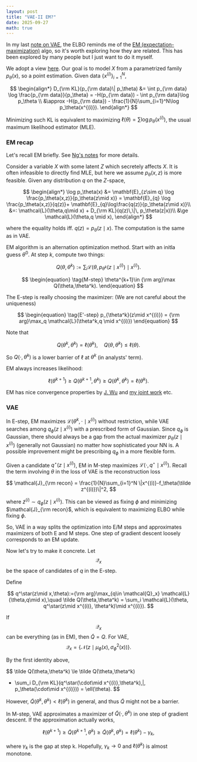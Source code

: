 ```yaml
---
layout: post
title: "VAE-II EM?"
date: 2025-09-27
math: true
---
```


In my last [note on VAE](https://ziluma.github.io/2025/09/25/VAE1.html), the ELBO reminds me of the [EM (expectation-maximization)](https://en.wikipedia.org/wiki/Expectation%E2%80%93maximization_algorithm) algo, so it's worth exploring how they are related. This has been explored by many people but I just want to do it myself.


<!-- We use Jensen a lot, which says for any convex $\phi$,
$$
    \phi(\mathbf{E}X)\le \mathbf{E}[\phi(X)].
$$
If $\phi$ is strictly convex, the equality holds iff. $X=\mathbf{E}X$ a.s.
The proof is essentially the base case: $ \phi(\frac{a+b}{2})\le \frac{1}{2}(\phi(a)+\phi(b)). $ -->


We adopt a view [here](https://deepgenerativemodels.github.io/notes/vae/).
Our goal is to model $X$ from a parametrized family $p_\theta(x),$ so a point estimation. Given data 
$\lbrace x^{(i)} \rbrace_{i=1}^N,$

$$
\begin{align*}
D_{\rm KL}(p_{\rm data}\| p_\theta)
&= \int p_{\rm data} \log \frac{p_{\rm data}}{p_\theta}
= -H(p_{\rm data}) - \int p_{\rm data}\log p_\theta \\
&\approx  -H(p_{\rm data}) - \frac{1}{N}\sum_{i=1}^N\log p_\theta(x^{(i)}).
\end{align*}
$$

Minimizing such KL is equivalent to maximizing $\ell(\theta)=\sum \log p_\theta(x^{(i)})$, the usual maximum likelihood estimator (MLE).

### EM recap

Let's recall EM briefly. See [Ng's notes](https://cs229.stanford.edu/notes2020spring/cs229-notes8.pdf) for more details.

Consider a variable $X$ with some latent $Z$ which secretely affects $X$. It is often infeasible to directly find MLE, but here we assume $p_\theta(x,z)$ is more feasible. Given any distribution $q$ on the $Z$-space,

$$
\begin{align*}
\log p_\theta(x) 
&= \mathbf{E}_{z\sim q} \log \frac{p_\theta(x,z)}{p_\theta(z\mid x)}
= \mathbf{E}_{q} \log \frac{p_\theta(x,z)}{q(z)}+
\mathbf{E}_{q}\log\frac{q(z)}{p_\theta(z\mid x)}\\ 
&=: \mathcal{L}(\theta,q\mid x) + D_{\rm KL}(q(z)\,\|\, p_\theta(z|x))\\ 
&\ge \mathcal{L}(\theta,q \mid x),
\end{align*}
$$

where the equality holds iff. $q(z)=p_\theta(z\mid x).$ 
The computation is the same as in VAE.

EM algorithm is an alternation optimization method. Start with an initla guess $\theta^0$.
At step $k$, 
compute two things: 

$$
\begin{equation}
\tag{E-step}
    Q(\theta,\theta^k) := \sum_{i} \mathcal{L}(\theta,p_{\theta^k}(z\mid x^{(i)})\mid x^{(i)}).
\end{equation}
$$

$$
\begin{equation}
\tag{M-step}
    \theta^{k+1}\in {\rm arg}\max Q(\theta,\theta^k).
\end{equation}
$$

The E-step is really choosing the maximizer: (We are not careful about the uniqueness)

$$
\begin{equation}
\tag{E'-step}
    p_{\theta^k}(z\mid x^{(i)})
    = {\rm arg}\max_q \mathcal{L}(\theta^k,q \mid x^{(i)})
\end{equation}
$$

Note that

$$
Q(\theta^k,\theta^k)=\ell(\theta^k),\quad 
Q(\theta,\theta^k)\le \ell(\theta).
$$ 

So $Q(\cdot,\theta^k)$ is a lower barrier of $\ell$ at $\theta^k$ (in analysts' term). 

EM always increases likelihood:

$$
    \ell(\theta^{k+1})\ge Q(\theta^{k+1},\theta^{k})
    \ge Q(\theta^k,\theta^k) = \ell(\theta^k). 
$$

EM has nice convergence properties by [J. Wu](https://projecteuclid.org/journals/annals-of-statistics/volume-11/issue-1/On-the-Convergence-Properties-of-the-EM-Algorithm/10.1214/aos/1176346060.full) and [my joint work](https://www.sciencedirect.com/science/article/abs/pii/S0020025518304535) etc.

### VAE

In E-step, EM maximizes $\mathcal{L}(\theta^k,\cdot\mid x^{(i)})$ without restriction, while VAE searches among $q_\phi(z\mid x^{(i)})$ with a prescribed form of Gaussian. Since $q_\phi$ is Gaussian, there should always be a gap from the actual maximizer $p_\theta(z\mid x^{(i)})$ (generally not Gaussian) no matter how sophisticated your NN is. 
A possible improvement might be prescribing $q_\phi$ in a more flexible form.

Given a candidate $q^\star(z\mid x^{(i)})$, EM in M-step maximizes $\mathcal{L}(\cdot,q^\star\mid x^{(i)})$.
Recall the term involving $\theta$ in the loss of VAE  is the reconstruction loss

$$
\mathcal{J}_{\rm recon} = 
\frac{1}{N}\sum_{i=1}^N \|x^{(i)}-f_\theta(\tilde z^{(i)})\|^2,
$$

where $\tilde z^{(i)}\sim q_\phi(z\mid x^{(i)}).$
This can be viewed as fixing $\phi$ and minimizing $\mathcal{J}_{\rm recon}$, which is equivalent to maximizing ELBO while fixing $\phi$.


So, VAE in a way splits the optimization into E/M steps and approximates maximizers of both E and M steps. One step of gradient descent loosely corresponds to an EM update.

Now let's try to make it concrete. 
Let $$\mathcal{Q}_{x}$$ be the space of candidates of $q$ in the E-step.


Define 

$$
q^\star(z\mid x,\theta):={\rm arg}\max_{q\in \mathcal{Q}_x} \mathcal{L}(\theta,q\mid x),\quad 
\tilde Q(\theta,\theta^k) = \sum_i \mathcal{L}(\theta, q^\star(z\mid x^{(i)}, \theta^k)\mid x^{(i)}).
$$

If 
$$\mathcal{Q}_x$$ 
can be everything (as in EM), then $\tilde Q=Q$.
For VAE, 
$$\mathcal{Q}_x=\{\mathcal{N}(z\mid \mu_\phi(x),\sigma^2_\phi(x))\}.$$

By the first identity above,

$$
\tilde Q(\theta,\theta^k) \le \tilde Q(\theta,\theta^k) 
+ \sum_i D_{\rm KL}(q^\star(\cdot\mid x^{(i)},\theta^k)\,\|\, p_\theta(\cdot\mid x^{(i)}))
= \ell(\theta).
$$

However, $\tilde Q(\theta^k,\theta^k) < \ell(\theta^k)$ in general, and thus $\tilde Q$ might not be a barrier. 

In M-step, VAE approximates a maximizer of $\tilde Q(\cdot,\theta^k)$ in one step of gradient descent. If the approximation actually works, 

$$
\ell(\theta^{k+1})\ge \tilde Q(\theta^{k+1},\theta^k)
\ge \tilde Q(\theta^k,\theta^k) = \ell(\theta^k)-\gamma_k,
$$

where $\gamma_k$ is the gap at step k. Hopefully, $\gamma_k\to 0$ and $\ell(\theta^k)$ is almost monotone.